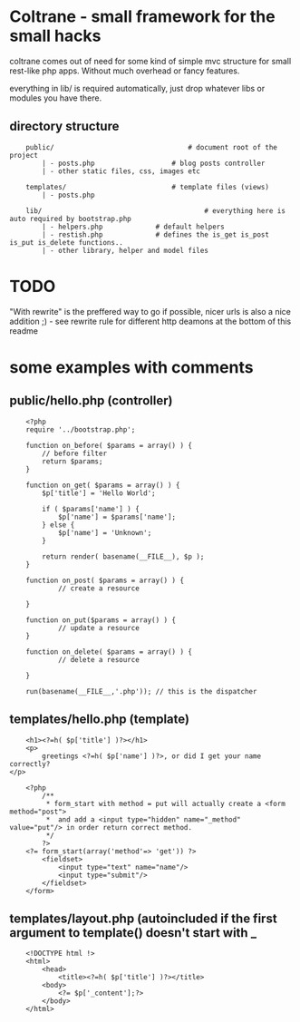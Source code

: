 # Coltrane - small framework for the small hacks

coltrane comes out of need for some kind of simple mvc structure for small rest-like php apps.
Without much overhead or fancy features.

everything in lib/ is required automatically, just drop whatever libs or modules you have there.

## directory structure 

		public/									# document root of the project
			| - posts.php					# blog posts controller
			| -	other static files, css, images etc

		templates/							# template files (views)
			| - posts.php

		lib/										# everything here is auto required by bootstrap.php
			| - helpers.php				# default helpers
			| - restish.php				# defines the is_get is_post is_put is_delete functions..
			| - other library, helper and model files


# TODO
"With rewrite" is the preffered way to go if possible, nicer urls is also a nice addition ;)
	- see rewrite rule for different http deamons at the bottom of this readme


# some examples with comments

## public/hello.php (controller)

		<?php
		require '../bootstrap.php';

		function on_before( $params = array() ) {
			// before filter
			return $params;
		}

		function on_get( $params = array() ) {
			$p['title'] = 'Hello World';

			if ( $params['name'] ) {
				$p['name'] = $params['name'];
			} else {
				$p['name'] = 'Unknown';
			}

			return render( basename(__FILE__), $p );
		}

		function on_post( $params = array() ) {
				// create a resource

		}

		function on_put($params = array() ) {
				// update a resource
		}

		function on_delete( $params = array() ) {
				// delete a resource

		}

		run(basename(__FILE__,'.php')); // this is the dispatcher


## templates/hello.php (template)

		<h1><?=h( $p['title'] )?></h1>
		<p>
			greetings <?=h( $p['name'] )?>, or did I get your name correctly?
    </p>

		<?php
			/**
			 * form_start with method = put will actually create a <form method="post">
			 *	and add a <input type="hidden" name="_method" value="put"/> in order return correct method.
			 */
			?>
		<?= form_start(array('method'=> 'get')) ?>
			<fieldset>
				<input type="text" name="name"/>
				<input type="submit"/>
			</fieldset>
		</form>

## templates/layout.php (autoincluded if the first argument to template() doesn't start with _

		<!DOCTYPE html !>
		<html>
			<head>
				<title><?=h( $p['title'] )?></title>
			<body>
				<?= $p['_content'];?>
			</body>
		</html>
